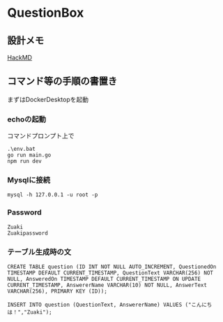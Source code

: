 # QuestionBox
## 設計メモ
[HackMD](https://hackmd.io/s/SkLiaQHHo)

## コマンド等の手順の書置き
まずはDockerDesktopを起動

### echoの起動
コマンドプロンプト上で
```
.\env.bat
go run main.go
npm run dev
```
### Mysqlに接続
```
mysql -h 127.0.0.1 -u root -p
```

### Password
```
Zuaki
Zuakipassword
```

### テーブル生成時の文
```
CREATE TABLE question (ID INT NOT NULL AUTO_INCREMENT, QuestionedOn TIMESTAMP DEFAULT CURRENT_TIMESTAMP, QuestionText VARCHAR(256) NOT NULL, AnsweredOn TIMESTAMP DEFAULT CURRENT_TIMESTAMP ON UPDATE CURRENT_TIMESTAMP, AnswererName VARCHAR(10) NOT NULL, AnswerText VARCHAR(256), PRIMARY KEY (ID));

INSERT INTO question (QuestionText, AnswererName) VALUES ("こんにちは！","Zuaki");
```
